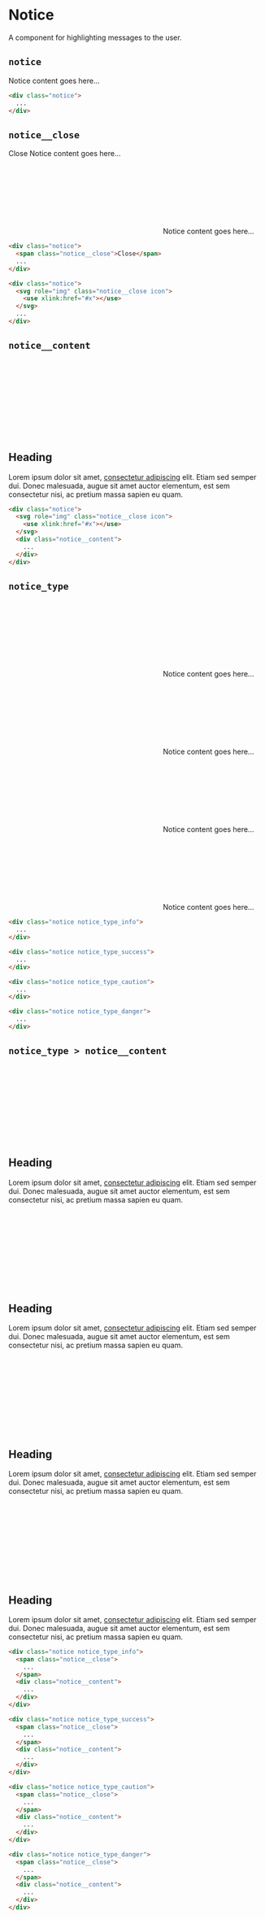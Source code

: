 # Notice

<p class="text_lead">A component for highlighting messages to the user.</p>

## `notice`

<div class="demo demo_medium_row">
  <div class="demo__render">
    <div class="notice">
      Notice content goes here...
    </div>
  </div><!-- .demo__render -->
  <div class="demo__code">

```html
<div class="notice">
  ...
</div>
```

  </div><!-- .demo__code -->
</div><!-- .demo -->

## `notice__close`

<div class="demo demo_medium_row">
  <div class="demo__render">
    <div class="demo__group notice">
      <span class="notice__close">Close</span>
      Notice content goes here...
    </div>
    <div class="demo__group notice">
      <svg role="img" class="notice__close icon">
        <use xlink:href="#x"></use>
      </svg>
      Notice content goes here...
    </div>
  </div><!-- .demo__render -->
  <div class="demo__code">

```html
<div class="notice">
  <span class="notice__close">Close</span>
  ...
</div>

<div class="notice">
  <svg role="img" class="notice__close icon">
    <use xlink:href="#x"></use>
  </svg>
  ...
</div>
```

  </div><!-- .demo__code -->
</div><!-- .demo -->

## `notice__content`

<div class="demo demo_medium_row">
  <div class="demo__render">
    <div class="notice">
      <svg role="img" class="notice__close icon">
        <use xlink:href="#x"></use>
      </svg>
      <div class="notice__content">
        <h2>Heading</h2>
        <p>Lorem ipsum dolor sit amet, <a href="#">consectetur adipiscing</a> elit. Etiam sed semper dui. Donec malesuada, augue sit amet auctor elementum, est sem consectetur nisi, ac pretium massa sapien eu quam.</p>
      </div>
    </div>
  </div><!-- .demo__render -->
  <div class="demo__code">

```html
<div class="notice">
  <svg role="img" class="notice__close icon">
    <use xlink:href="#x"></use>
  </svg>
  <div class="notice__content">
    ...
  </div>
</div>
```

  </div><!-- .demo__code -->
</div><!-- .demo -->

## `notice_type`

<div class="demo demo_medium_row">
  <div class="demo__render">
    <div class="demo__group notice notice_type_info">
      <svg role="img" class="notice__close icon">
        <use xlink:href="#x"></use>
      </svg>
      Notice content goes here...
    </div>
    <div class="demo__group notice notice_type_success">
      <svg role="img" class="notice__close icon">
        <use xlink:href="#x"></use>
      </svg>
      Notice content goes here...
    </div>
    <div class="demo__group notice notice_type_caution">
      <svg role="img" class="notice__close icon">
        <use xlink:href="#x"></use>
      </svg>
      Notice content goes here...
    </div>
    <div class="demo__group notice notice_type_danger">
      <svg role="img" class="notice__close icon">
        <use xlink:href="#x"></use>
      </svg>
      Notice content goes here...
    </div>
  </div><!-- .demo__render -->
  <div class="demo__code">

```html
<div class="notice notice_type_info">
  ...
</div>

<div class="notice notice_type_success">
  ...
</div>

<div class="notice notice_type_caution">
  ...
</div>

<div class="notice notice_type_danger">
  ...
</div>
```

  </div><!-- .demo__code -->
</div><!-- .demo -->

## `notice_type > notice__content`

<div class="demo demo_medium_row">
  <div class="demo__render">
    <div class="demo__group notice notice_type_info">
      <svg role="img" class="notice__close icon">
        <use xlink:href="#x"></use>
      </svg>
      <div class="notice__content">
        <h2>Heading</h2>
        <p>Lorem ipsum dolor sit amet, <a href="#">consectetur adipiscing</a> elit. Etiam sed semper dui. Donec malesuada, augue sit amet auctor elementum, est sem consectetur nisi, ac pretium massa sapien eu quam.</p>
      </div>
    </div>
    <div class="demo__group notice notice_type_success">
      <svg role="img" class="notice__close icon">
        <use xlink:href="#x"></use>
      </svg>
      <div class="notice__content">
        <h2>Heading</h2>
        <p>Lorem ipsum dolor sit amet, <a href="#">consectetur adipiscing</a> elit. Etiam sed semper dui. Donec malesuada, augue sit amet auctor elementum, est sem consectetur nisi, ac pretium massa sapien eu quam.</p>
      </div>
    </div>
    <div class="demo__group notice notice_type_caution">
      <svg role="img" class="notice__close icon">
        <use xlink:href="#x"></use>
      </svg>
      <div class="notice__content">
        <h2>Heading</h2>
        <p>Lorem ipsum dolor sit amet, <a href="#">consectetur adipiscing</a> elit. Etiam sed semper dui. Donec malesuada, augue sit amet auctor elementum, est sem consectetur nisi, ac pretium massa sapien eu quam.</p>
      </div>
    </div>
    <div class="demo__group notice notice_type_danger">
      <svg role="img" class="notice__close icon">
        <use xlink:href="#x"></use>
      </svg>
      <div class="notice__content">
        <h2>Heading</h2>
        <p>Lorem ipsum dolor sit amet, <a href="#">consectetur adipiscing</a> elit. Etiam sed semper dui. Donec malesuada, augue sit amet auctor elementum, est sem consectetur nisi, ac pretium massa sapien eu quam.</p>
      </div>
    </div>
  </div><!-- .demo__render -->
  <div class="demo__code">

```html
<div class="notice notice_type_info">
  <span class="notice__close">
    ...
  </span>
  <div class="notice__content">
    ...
  </div>
</div>

<div class="notice notice_type_success">
  <span class="notice__close">
    ...
  </span>
  <div class="notice__content">
    ...
  </div>
</div>

<div class="notice notice_type_caution">
  <span class="notice__close">
    ...
  </span>
  <div class="notice__content">
    ...
  </div>
</div>

<div class="notice notice_type_danger">
  <span class="notice__close">
    ...
  </span>
  <div class="notice__content">
    ...
  </div>
</div>
```

  </div><!-- .demo__code -->
</div><!-- .demo -->
